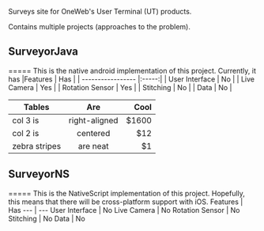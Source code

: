 Surveys site for OneWeb's User Terminal (UT) products. 

Contains multiple projects (approaches to the problem).

## SurveyorJava
=====
This is the native android implementation of this project.
Currently, it has
|Features 			| Has	|
| -----------------	|:-----:|
| User Interface 	| No	|
| Live Camera 		| Yes	|
| Rotation Sensor 	| Yes	|
| Stitching 		| No	|
| Data 				| No	|

| Tables        | Are           | Cool  |
| ------------- |:-------------:| -----:|
| col 3 is      | right-aligned | $1600 |
| col 2 is      | centered      |   $12 |
| zebra stripes | are neat      |    $1 |

## SurveyorNS
=====
This is the NativeScript implementation of this project. Hopefully, this means that there will be cross-platform support with iOS.
Features | Has
--- | ---
User Interface | No
Live Camera | No
Rotation Sensor | No
Stitching | No
Data | No
